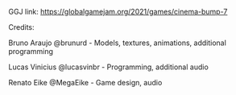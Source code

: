 GGJ link: https://globalgamejam.org/2021/games/cinema-bump-7

Credits:

Bruno Araujo @brunurd - Models, textures, animations, additional programming

Lucas Vinicius @lucasvinbr - Programming, additional audio

Renato Eike @MegaEike - Game design, audio
